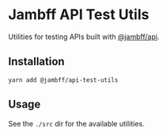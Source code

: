# Jambff API Test Utils

Utilities for testing APIs built with [@jambff/api](https://www.npmjs.com/package/@jambff/api).

## Installation

```text
yarn add @jambff/api-test-utils
```

## Usage

See the `./src` dir for the available utilities.
